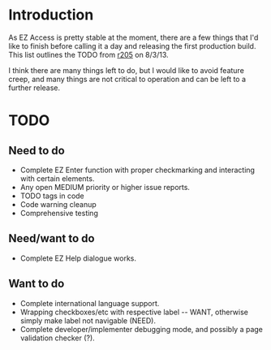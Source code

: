 # Introduction #

As EZ Access is pretty stable at the moment, there are a few things that I'd like to finish before calling it a day and releasing the first production build. This list outlines the TODO from [r205](https://code.google.com/p/ez-access-web/source/detail?r=205) on 8/3/13.

I think there are many things left to do, but I would like to avoid feature creep, and many things are not critical to operation and can be left to a further release.

# TODO #

## Need to do ##

  * Complete EZ Enter function with proper checkmarking and interacting with certain elements.
  * Any open MEDIUM priority or higher issue reports.
  * TODO tags in code
  * Code warning cleanup
  * Comprehensive testing

## Need/want to do ##

  * Complete EZ Help dialogue works.

## Want to do ##

  * Complete international language support.
  * Wrapping checkboxes/etc with respective label -- WANT, otherwise simply make label not navigable (NEED).
  * Complete developer/implementer debugging mode, and possibly a page validation checker (?).